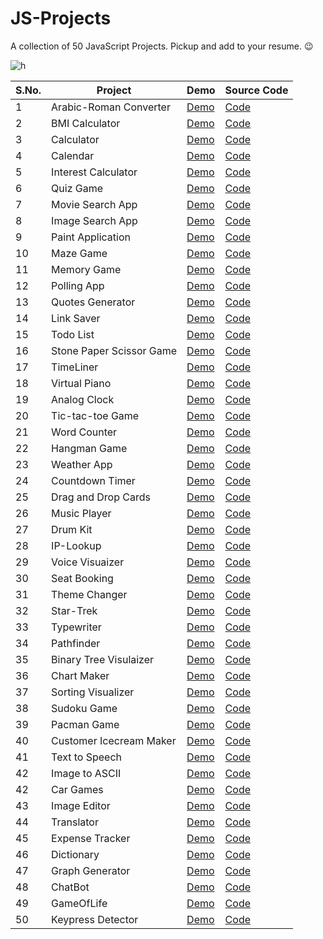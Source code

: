 # JS-Projects
A collection of 50 JavaScript Projects. Pickup and add to your resume. 😉

![h](https://user-images.githubusercontent.com/64016811/137616384-5a7fb77e-030f-4ffb-b250-3188710284f2.jpg)


| S.No. | Project | Demo | Source Code | 
|-------|---------|------|-------------|
| 1 | Arabic-Roman Converter | [Demo](https://arabic-roman-converter-app.netlify.app/) | [Code](https://github.com/MainakRepositor/JS-Projects/tree/master/Ara-Roman) |
| 2 | BMI Calculator | [Demo](https://bmi-mws.netlify.app/) | [Code](https://github.com/MainakRepositor/JS-Projects/tree/master/BMI-Calculator-main) |
| 3 | Calculator | [Demo](https://calculator-mws.netlify.app/) | [Code](https://github.com/MainakRepositor/JS-Projects/tree/master/Calc-JS-main) |
| 4 | Calendar | [Demo](https://calendar-mc.netlify.app/) | [Code](https://github.com/MainakRepositor/JS-Projects/tree/master/Calendar) |
| 5 | Interest Calculator | [Demo](https://interest-calc.netlify.app/) | [Code](https://github.com/MainakRepositor/JS-Projects/tree/master/Interest-Calculator-main) |
| 6 | Quiz Game | [Demo](https://quik-quiz.netlify.app/) | [Code](https://github.com/MainakRepositor/JS-Projects/tree/master/Quiz%20App) |
| 7 | Movie Search App | [Demo](https://mbox-movies.netlify.app/) | [Code](https://github.com/MainakRepositor/JS-Projects/tree/master/M_Box) |
| 8 | Image Search App | [Demo](https://tasvir-op.netlify.app/) | [Code](https://github.com/MainakRepositor/JS-Projects/tree/master/TasvirOP) |
| 9 | Paint Application | [Demo](https://master-piece.netlify.app/) | [Code](https://github.com/MainakRepositor/JS-Projects/tree/master/Master-Piece) |
| 10 | Maze Game | [Demo](https://baboolean-kittle.netlify.app/) | [Code](https://github.com/MainakRepositor/JS-Projects/tree/master/Maze%20Game) |
| 11 | Memory Game | [Demo](https://halloween-memory-game.netlify.app/) | [Code](https://github.com/MainakRepositor/JS-Projects/tree/master/Memory%20Game) |
| 12 | Polling App | [Demo](https://pollit-mws.netlify.app/) | [Code](https://github.com/MainakRepositor/JS-Projects/tree/master/PollIt) |
| 13 | Quotes Generator | [Demo](https://quotetalks.netlify.app/) | [Code](https://github.com/MainakRepositor/JS-Projects/tree/master/Quotetalks) |
| 14 | Link Saver | [Demo](https://gosaveit.netlify.app/) | [Code](https://github.com/MainakRepositor/JS-Projects/tree/master/Go-Save-It) |
| 15 | Todo List | [Demo](https://take-a-note-app.netlify.app/) | [Code](https://github.com/MainakRepositor/JS-Projects/tree/master/Take-A-Note-main) |
| 16 | Stone Paper Scissor Game | [Demo](https://stone-paper-scissors-mws.netlify.app/) | [Code](https://github.com/MainakRepositor/JS-Projects/tree/master/Stone-Paper-Scissors-Game) |
| 17 | TimeLiner | [Demo](https://timeliner-mws.netlify.app/) | [Code](https://github.com/MainakRepositor/JS-Projects/tree/master/Timeliner) |
| 18 | Virtual Piano | [Demo](https://virtual-piano-mws.netlify.app/) | [Code](https://github.com/MainakRepositor/JS-Projects/tree/master/Virtual%20Piano) |
| 19 | Analog Clock | [Demo](https://waqt-mws.netlify.app/) | [Code](https://github.com/MainakRepositor/JS-Projects/tree/master/Waqt) |
| 20 | Tic-tac-toe Game | [Demo]() | [Code](https://github.com/MainakRepositor/JS-Projects/tree/master/tic-tac-toe-js-multiplayer) |
| 21 | Word Counter | [Demo](https://word-char-count.netlify.app/) | [Code](https://github.com/MainakRepositor/JS-Projects/tree/master/Word-count) |
| 22 | Hangman Game | [Demo](https://hangman-mws.netlify.app/) | [Code](https://github.com/MainakRepositor/JS-Projects/tree/master/Hangman) |
| 23 | Weather App | [Demo](https://mausamdoot.netlify.app/) | [Code](https://github.com/MainakRepositor/JS-Projects/tree/master/MausamDoot) |
| 24 | Countdown Timer | [Demo](https://countdown-timer-mws.netlify.app) | [Code](https://github.com/MainakRepositor/JS-Projects/tree/master/Countdown%20timer) |
| 25 | Drag and Drop Cards | [Demo](https://animalia-dd.netlify.app/) | [Code](https://github.com/MainakRepositor/JS-Projects/tree/master/DD-Animalia) |
| 26 | Music Player | [Demo]() | [Code]() |
| 27 | Drum Kit | [Demo](https://drumwala.netlify.app/) | [Code](https://github.com/MainakRepositor/JS-Projects/tree/master/JS-drum) |
| 28 | IP-Lookup | [Demo]() | [Code]() |
| 29 | Voice Visuaizer | [Demo](https://voice-viz.netlify.app/) | [Code](https://github.com/MainakRepositor/JS-Projects/tree/master/Voice%20Visualizer) |
| 30 | Seat Booking | [Demo](https://seat-booker.netlify.app/) | [Code](https://github.com/MainakRepositor/JS-Projects/tree/master/Seat%20Booking) |
| 31 | Theme Changer | [Demo]() | [Code]() |
| 32 | Star-Trek | [Demo](https://space-trek-mws.netlify.app) | [Code]() |
| 33 | Typewriter | [Demo]() | [Code]() |
| 34 | Pathfinder | [Demo]() | [Code]() |
| 35 | Binary Tree Visulaizer | [Demo](https://binary-tree-viz.netlify.app/) | [Code](https://github.com/MainakRepositor/JS-Projects/tree/master/Binary-Tree-Visualizer) |
| 36 | Chart Maker | [Demo]() | [Code]() |
| 37 | Sorting Visualizer | [Demo](https://sortviz-mws.netlify.app/) | [Code](https://github.com/MainakRepositor/JS-Projects/tree/master/Sorting-Visualization) |
| 38 | Sudoku Game | [Demo](https://sudoku-game-mws.netlify.app) | [Code](https://github.com/MainakRepositor/JS-Projects/tree/master/Sudoku-JS) |
| 39 | Pacman Game | [Demo](https://pacman-mws.netlify.app/) | [Code](https://github.com/MainakRepositor/JS-Projects/tree/master/Pacman) |
| 40 | Customer Icecream Maker | [Demo]() | [Code]() |
| 41 | Text to Speech | [Demo](https://textspeaker.netlify.app/) | [Code](https://github.com/MainakRepositor/JS-Projects/tree/master/T2S) |
| 42 | Image to ASCII | [Demo](https://img2ascii.netlify.app/) | [Code](https://github.com/MainakRepositor/JS-Projects/tree/master/Image%20ASCII) |
| 42 | Car Games | [Demo]() | [Code]() |
| 43 | Image Editor | [Demo](https://picstar.netlify.app/) | [Code](https://github.com/MainakRepositor/JS-Projects/tree/master/Image%20Editor) |
| 44 | Translator | [Demo]() | [Code]() |
| 45 | Expense Tracker | [Demo]() | [Code]() |
| 46 | Dictionary | [Demo]() | [Code]() |
| 47 | Graph Generator | [Demo](https://node-graph-generator.netlify.app/) | [Code](https://github.com/MainakRepositor/JS-Projects/tree/master/node-graphs-master) |
| 48 | ChatBot | [Demo]() | [Code]() |
| 49 | GameOfLife | [Demo](https://seegameoflife.netlify.app/) | [Code](https://github.com/MainakRepositor/JS-Projects/tree/master/GameOfLife) |
| 50 | Keypress Detector | [Demo]() | [Code](https://github.com/MainakRepositor/JS-Projects/tree/master/KeyPress) |


